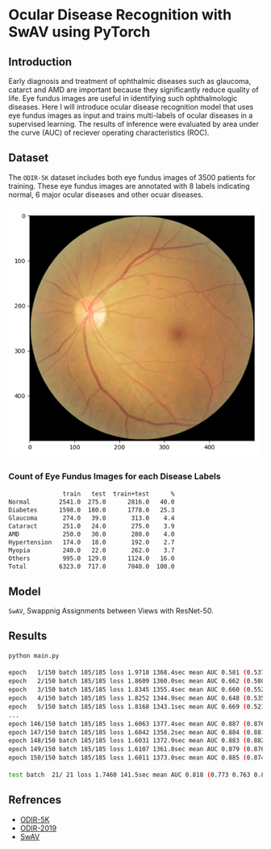 # Ocular Disease Recognition with SwAV using PyTorch

## Introduction

Early diagnosis and treatment of ophthalmic diseases such as glaucoma, catarct and AMD are important because they significantly reduce quality of life.
Eye fundus images are useful in identifying such ophthalmologic diseases.
Here I will introduce ocular disease recognition model that uses eye fundus images as input and trains multi-labels of ocular diseases in a supervised learning.
The results of inference were evaluated by area under the curve (AUC) of reciever operating characteristics (ROC).

## Dataset

The `ODIR-5K` dataset includes both eye fundus images of 3500 patients for training.
These eye fundus images are annotated with 8 labels indicating normal, 6 major ocular diseases and other ocuar diseases.

<img src="figure/input.png" alt="input" width="500px" />

### Count of Eye Fundus Images for each Disease Labels

```
               train   test  train+test      %
Normal        2541.0  275.0      2816.0   40.0
Diabetes      1598.0  180.0      1778.0   25.3
Glaucoma       274.0   39.0       313.0    4.4
Cataract       251.0   24.0       275.0    3.9
AMD            250.0   30.0       280.0    4.0
Hypertension   174.0   18.0       192.0    2.7
Myopia         240.0   22.0       262.0    3.7
Others         995.0  129.0      1124.0   16.0
Total         6323.0  717.0      7040.0  100.0
```

## Model

`SwAV`, Swappnig Assignments between Views with ResNet-50.


## Results

```bash
python main.py

epoch   1/150 batch 185/185 loss 1.9718 1368.4sec mean AUC 0.581 (0.537 0.555 0.534 0.840 0.530 0.462 0.670 0.520)
epoch   2/150 batch 185/185 loss 1.8609 1360.0sec mean AUC 0.662 (0.580 0.609 0.631 0.947 0.589 0.419 0.944 0.575)
epoch   3/150 batch 185/185 loss 1.8345 1355.4sec mean AUC 0.660 (0.552 0.629 0.634 0.951 0.541 0.406 0.960 0.607)
epoch   4/150 batch 185/185 loss 1.8252 1344.9sec mean AUC 0.648 (0.535 0.626 0.644 0.932 0.451 0.389 0.969 0.636)
epoch   5/150 batch 185/185 loss 1.8168 1343.1sec mean AUC 0.669 (0.521 0.634 0.677 0.958 0.480 0.457 0.970 0.655)
...
epoch 146/150 batch 185/185 loss 1.6063 1377.4sec mean AUC 0.887 (0.876 0.899 0.942 0.985 0.933 0.546 0.996 0.918)
epoch 147/150 batch 185/185 loss 1.6042 1358.2sec mean AUC 0.884 (0.881 0.902 0.952 0.988 0.938 0.503 0.995 0.909)
epoch 148/150 batch 185/185 loss 1.6031 1372.9sec mean AUC 0.883 (0.882 0.895 0.948 0.981 0.942 0.506 0.997 0.914)
epoch 149/150 batch 185/185 loss 1.6107 1361.8sec mean AUC 0.879 (0.876 0.890 0.943 0.986 0.931 0.499 0.994 0.910)
epoch 150/150 batch 185/185 loss 1.6011 1373.0sec mean AUC 0.885 (0.874 0.901 0.937 0.975 0.948 0.537 0.994 0.916)

test batch  21/ 21 loss 1.7460 141.5sec mean AUC 0.818 (0.773 0.763 0.858 0.950 0.917 0.565 0.980 0.736)
```

## Refrences

- [ODIR-5K](https://www.kaggle.com/datasets/andrewmvd/ocular-disease-recognition-odir5k)
- [ODIR-2019](https://github.com/JordiCorbilla/ocular-disease-intelligent-recognition-deep-learning)
- [SwAV](https://github.com/facebookresearch/swav)

